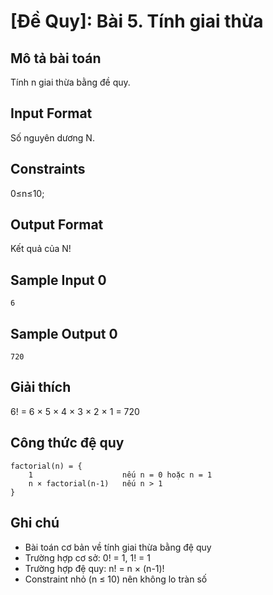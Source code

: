 # [Đề Quy]: Bài 5. Tính giai thừa

## Mô tả bài toán

Tính n giai thừa bằng đề quy.

## Input Format

Số nguyên dương N.

## Constraints

0≤n≤10;

## Output Format

Kết quả của N!

## Sample Input 0

```
6
```

## Sample Output 0

```
720
```

## Giải thích

6! = 6 × 5 × 4 × 3 × 2 × 1 = 720

## Công thức đệ quy

```
factorial(n) = {
    1                    nếu n = 0 hoặc n = 1
    n × factorial(n-1)   nếu n > 1
}
```

## Ghi chú

- Bài toán cơ bản về tính giai thừa bằng đệ quy
- Trường hợp cơ sở: 0! = 1, 1! = 1
- Trường hợp đệ quy: n! = n × (n-1)!
- Constraint nhỏ (n ≤ 10) nên không lo tràn số